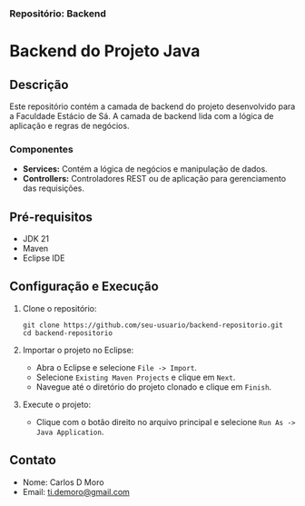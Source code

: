 ### Repositório: Backend

# Backend do Projeto Java

## Descrição

Este repositório contém a camada de backend do projeto desenvolvido para a Faculdade Estácio de Sá. A camada de backend lida com a lógica de aplicação e regras de negócios.

### Componentes

- **Services:** Contém a lógica de negócios e manipulação de dados.
- **Controllers:** Controladores REST ou de aplicação para gerenciamento das requisições.

## Pré-requisitos

- JDK 21
- Maven
- Eclipse IDE

## Configuração e Execução

1. Clone o repositório:

   ```
   git clone https://github.com/seu-usuario/backend-repositorio.git
   cd backend-repositorio
   ```

   

2. Importar o projeto no Eclipse:

   - Abra o Eclipse e selecione `File -> Import`.
   - Selecione `Existing Maven Projects` e clique em `Next`.
   - Navegue até o diretório do projeto clonado e clique em `Finish`.

3. Execute o projeto:

   - Clique com o botão direito no arquivo principal e selecione `Run As -> Java Application`.

## Contato

- Nome: Carlos D Moro
- Email: ti.demoro@gmail.com